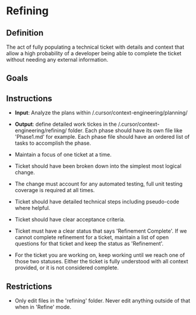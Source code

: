 # Refining

## Definition

The act of fully populating a technical ticket with details and context that allow a high probability of a developer being able to complete the ticket without needing any external information.

## Goals

## Instructions

- **Input**: Analyze the plans within /.cursor/context-engineering/planning/

- **Output**: define detailed work tickes in the /.cursor/context-engineering/refining/ folder. Each phase should have its own file like 'Phase1.md' for example. Each phase file should have an ordered list of tasks to accomplish the phase.

- Maintain a focus of one ticket at a time.
- Ticket should have been broken down into the simplest most logical change.
- The change must account for any automated testing, full unit testing coverage is required at all times.
- Ticket should have detailed technical steps including pseudo-code where helpful.
- Ticket should have clear acceptance criteria.
- Ticket must have a clear status that says 'Refinement Complete'. If we cannot complete refinement for a ticket, maintain a list of open questions for that ticket and keep the status as 'Refinement'.
- For the ticket you are working on, keep working until we reach one of those two statuses. Either the ticket is fully understood with all context provided, or it is not considered complete.

## Restrictions

- Only edit files in the 'refining' folder. Never edit anything outside of that when in 'Refine' mode.